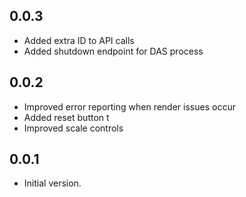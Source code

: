 ## 0.0.3

- Added extra ID to API calls
- Added shutdown endpoint for DAS process

## 0.0.2

- Improved error reporting when render issues occur
- Added reset button t
- Improved scale controls

## 0.0.1

- Initial version.
